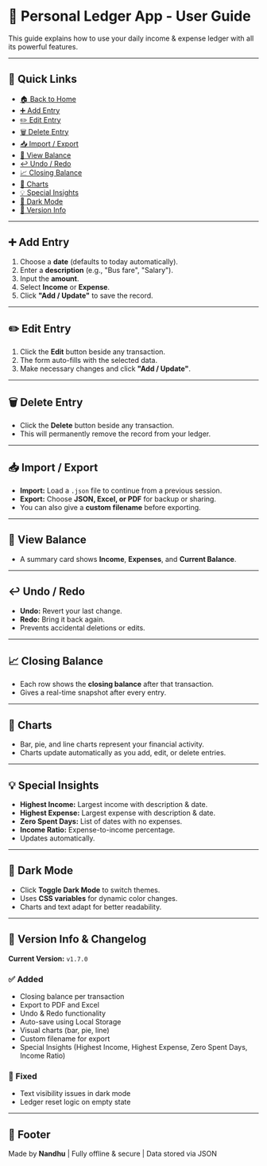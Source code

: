 # 📘 Personal Ledger App - User Guide

This guide explains how to use your daily income & expense ledger with all its powerful features.

---

## 🔗 Quick Links
- [🏠 Back to Home](./index.html)
- [➕ Add Entry](#add-entry)
- [✏️ Edit Entry](#edit-entry)
- [🗑 Delete Entry](#delete-entry)
- [📥 Import / Export](#import-export)
- [👛 View Balance](#view-balance)
- [↩️ Undo / Redo](#undo-redo)
- [📈 Closing Balance](#closing-balance)
- [🥧 Charts](#charts)
- [💡 Special Insights](#special-insights)
- [🌙 Dark Mode](#dark-mode)
- [🌿 Version Info](#version)

---

## ➕ Add Entry
1. Choose a **date** (defaults to today automatically).
2. Enter a **description** (e.g., "Bus fare", "Salary").
3. Input the **amount**.
4. Select **Income** or **Expense**.
5. Click **"Add / Update"** to save the record.

---

## ✏️ Edit Entry
1. Click the **Edit** button beside any transaction.
2. The form auto-fills with the selected data.
3. Make necessary changes and click **"Add / Update"**.

---

## 🗑 Delete Entry
- Click the **Delete** button beside any transaction.  
- This will permanently remove the record from your ledger.

---

## 📥 Import / Export
- **Import:** Load a `.json` file to continue from a previous session.
- **Export:** Choose **JSON, Excel, or PDF** for backup or sharing.
- You can also give a **custom filename** before exporting.

---

## 👛 View Balance
- A summary card shows **Income**, **Expenses**, and **Current Balance**.

---

## ↩️ Undo / Redo
- **Undo:** Revert your last change.  
- **Redo:** Bring it back again.  
- Prevents accidental deletions or edits.

---

## 📈 Closing Balance
- Each row shows the **closing balance** after that transaction.  
- Gives a real-time snapshot after every entry.

---

## 🥧 Charts
- Bar, pie, and line charts represent your financial activity.  
- Charts update automatically as you add, edit, or delete entries.

---

## 💡 Special Insights
- **Highest Income:** Largest income with description & date.
- **Highest Expense:** Largest expense with description & date.
- **Zero Spent Days:** List of dates with no expenses.
- **Income Ratio:** Expense-to-income percentage.
- Updates automatically.

---

## 🌙 Dark Mode
- Click **Toggle Dark Mode** to switch themes.
- Uses **CSS variables** for dynamic color changes.
- Charts and text adapt for better readability.

---

## 🌿 Version Info & Changelog
**Current Version:** `v1.7.0`

### ✅ Added
- Closing balance per transaction
- Export to PDF and Excel
- Undo & Redo functionality
- Auto-save using Local Storage
- Visual charts (bar, pie, line)
- Custom filename for export
- Special Insights (Highest Income, Highest Expense, Zero Spent Days, Income Ratio)

### 🔧 Fixed
- Text visibility issues in dark mode
- Ledger reset logic on empty state

---

## 📌 Footer
Made by **Nandhu** | Fully offline & secure | Data stored via JSON